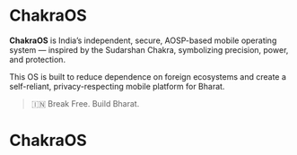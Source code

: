 # ChakraOS

**ChakraOS** is India’s independent, secure, AOSP-based mobile operating system — inspired by the Sudarshan Chakra, symbolizing precision, power, and protection.

This OS is built to reduce dependence on foreign ecosystems and create a self-reliant, privacy-respecting mobile platform for Bharat.

> 🇮🇳 Break Free. Build Bharat.  
# ChakraOS
